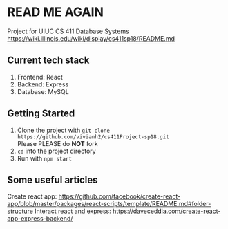 # READ ME AGAIN
Project for UIUC CS 411 Database Systems  
https://wiki.illinois.edu/wiki/display/cs411sp18/README.md

## Current tech stack
1. Frontend: React
2. Backend: Express
3. Database: MySQL

## Getting Started  
1. Clone the project with `git clone https://github.com/vivianh2/cs411Project-sp18.git`  
Please PLEASE do **NOT** fork  
2. `cd` into the project directory  
3. Run with `npm start`  

## Some useful articles
Create react app: https://github.com/facebook/create-react-app/blob/master/packages/react-scripts/template/README.md#folder-structure
Interact react and express: https://daveceddia.com/create-react-app-express-backend/ 
